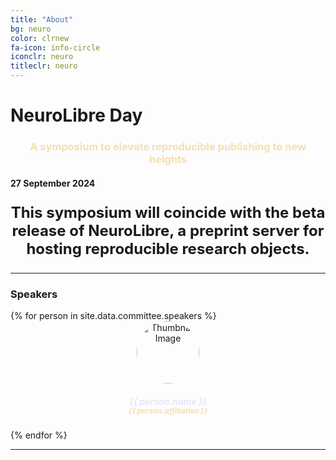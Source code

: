 ```yaml
---
title: "About"
bg: neuro
color: clrnew
fa-icon: info-circle
iconclr: neuro
titleclr: neuro
---
```


# NeuroLibre Day

<center><h3 style ="color: wheat;">A symposium to elevate reproducible publishing to new heights</h3></center>

#### 27 September 2024

<p style ="text-align: center; font-weight: bold; font-size:24px;">This symposium will coincide with the beta release of NeuroLibre, a preprint server for hosting reproducible research objects.</p>

<hr>
 <h3>Speakers</h3>

<div class="team" style="margin-top:10px;">
<div class="row" style="justify-content:center;">
{% for person in site.data.committee.speakers %}
<div class="col-sm-2">
<center>
<div class="team-player">
    <img src="img/organization/{{ person.image }}" alt="Thumbnail Image" class="img-raised img-circle" style="width:100px;height:100px;border-radius: 50%;">
    <h5 class="title" style="color: lavender;">{{ person.name }}<br>
        <small class="text-muted" style="color: wheat!important;">{{ person.affiliation }}</small>
    </h5>
    <!-- <p style="color: darkgray;"> {{ person.affiliation }}</p> -->
</div>
</center>
</div>
{% endfor %}

<div>
<div>
<hr>

<!-- <center>
 <h3>A sprint to push boundaries for collective creativity</h3>

 <p style ="text-align: center;  font-size:20px;">Participants who would like to work on a coding project are welcome to submit their project idea for making MRI research more accessible!</p>
</center> -->

